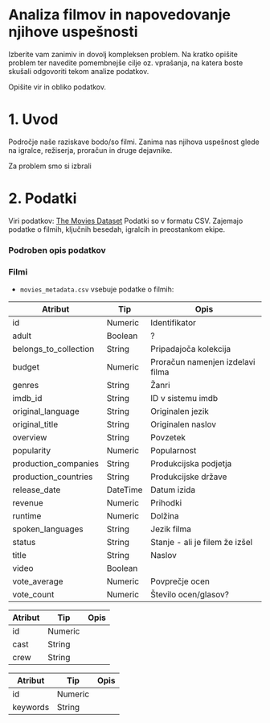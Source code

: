 # Analiza filmov in napovedovanje njihove uspešnosti
Izberite vam zanimiv in dovolj kompleksen problem. Na kratko opišite problem ter navedite pomembnejše cilje oz. vprašanja, na katera boste skušali odgovoriti tekom analize podatkov.

Opišite vir in obliko podatkov.




# 1. Uvod
Področje naše raziskave bodo/so filmi. Zanima nas njihova uspešnost glede na igralce, režiserja, proračun in druge dejavnike.

Za problem smo si izbrali
# 2. Podatki
Viri podatkov: [The Movies Dataset](https://www.kaggle.com/rounakbanik/the-movies-dataset/data)
Podatki so v formatu CSV.
Zajemajo podatke o filmih, ključnih besedah, igralcih in preostankom ekipe.

### Podroben opis podatkov

### Filmi
-   `movies_metadata.csv` vsebuje podatke o filmih:

Atribut | Tip | Opis
-------- | -------- | --------
id  | Numeric | Identifikator
adult  |  Boolean | ?
belongs_to_collection   | String | Pripadajoča kolekcija
budget  | Numeric | Proračun namenjen izdelavi filma
genres  | String | Žanri
imdb_id | String | ID v sistemu imdb
original_language   | String | Originalen jezik
original_title  | String | Originalen naslov
overview    | String | Povzetek
popularity  | Numeric | Popularnost
production_companies    | String | Produkcijska podjetja
production_countries    | String | Produkcijske države
release_date    | DateTime | Datum izida
revenue | Numeric | Prihodki
runtime | Numeric | Dolžina
spoken_languages    | String | Jezik filma
status  | String | Stanje - ali je filem že izšel
title   | String | Naslov
video   | Boolean |
vote_average    | Numeric | Povprečje ocen
vote_count  | Numeric | Število ocen/glasov?

Atribut | Tip | Opis
-------- | -------- | --------
id | Numeric
cast | String
crew | String

Atribut | Tip | Opis
-------- | -------- | --------
id |Numeric |
keywords |String |